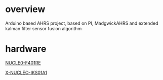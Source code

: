 # overview
Arduino based AHRS project, based on PI, MadgwickAHRS and extended kalman filter sensor fusion algorithm  
# hardware
[NUCLE0-F401RE](https://www.st.com/zh/evaluation-tools/nucleo-f401re.html)

[X-NUCLEO-IKS01A1](http://www.st.com/web/catalog/tools/FM116/SC1248/PF261191?s_searchtype=partnumber#)
